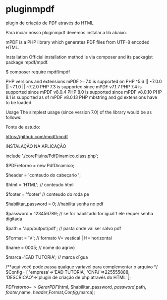 # pluginmpdf
plugin de criação de PDF através do HTML

Para inciar nosso pluginmpdf devemos instalar a lib abaixo.


mPDF is a PHP library which generates PDF files from UTF-8 encoded HTML.

Installation
Official installation method is via composer and its packagist package mpdf/mpdf.

$ composer require mpdf/mpdf

PHP versions and extensions
mPDF >=7.0 is supported on PHP ^5.6 || ~7.0.0 || ~7.1.0 || ~7.2.0
PHP 7.3 is supported since mPDF v7.1.7
PHP 7.4 is supported since mPDF v8.0.4
PHP 8.0 is supported since mPDF v8.0.10
PHP 8.1 is supported as of mPDF v8.0.13
PHP mbstring and gd extensions have to be loaded.

Usage
The simplest usage (since version 7.0) of the library would be as follows:

 Fonte de estudo:
 
 https://github.com/mpdf/mpdf


 INSTALAÇÃO NA APLICAÇÃO

include './corePluins/PdfDinamico.class.php';

$PDFretorno = new PdfDinamico;

$header = 'conteudo do cabeçario ';

$html = 'HTML'; // conteudo html

$footer = 'footer' // conteudo do roda pe 

$habilitar_password = 0; //habilita senha no pdf

$password = 123456789; // se for habilitado for igual 1  ele requer senha digitada

$path = 'app/output/pdf'; // pasta onde vai ser salvo pdf

$Format = 'V'; // formato V= vestical |  H= horizontal

$name = 0005; // nome do aqrivo

$marca='EAD TUTORIA'; // marca d´gua

/**aqui você pode passa qualque variavel para complementar o arquivo */
$Config= [
    'empresa'=>'EAD TUTORIA',
    'CNPJ'=>225555888,
    'DESCRICAO'=>'plugin de criação de php através do HTML'
];

$PDFretorno->GerarPDF($html, $habilitar_password, $password,$path, $footer,$name, $header,$Format,$Config,$marca);

